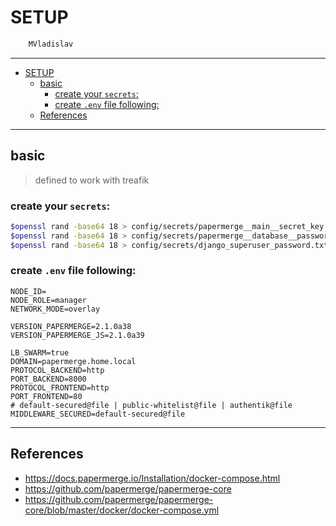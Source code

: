 # SETUP

```sh
    MVladislav
```

---

- [SETUP](#setup)
  - [basic](#basic)
    - [create your `secrets`:](#create-your-secrets)
    - [create `.env` file following:](#create-env-file-following)
  - [References](#references)

---

## basic

> defined to work with treafik

### create your `secrets`:

```sh
$openssl rand -base64 18 > config/secrets/papermerge__main__secret_key.txt
$openssl rand -base64 18 > config/secrets/papermerge__database__password.txt
$openssl rand -base64 18 > config/secrets/django_superuser_password.txt
```

### create `.env` file following:

```env
NODE_ID=
NODE_ROLE=manager
NETWORK_MODE=overlay

VERSION_PAPERMERGE=2.1.0a38
VERSION_PAPERMERGE_JS=2.1.0a39

LB_SWARM=true
DOMAIN=papermerge.home.local
PROTOCOL_BACKEND=http
PORT_BACKEND=8000
PROTOCOL_FRONTEND=http
PORT_FRONTEND=80
# default-secured@file | public-whitelist@file | authentik@file
MIDDLEWARE_SECURED=default-secured@file
```

---

## References

- <https://docs.papermerge.io/Installation/docker-compose.html>
- <https://github.com/papermerge/papermerge-core>
- <https://github.com/papermerge/papermerge-core/blob/master/docker/docker-compose.yml>
